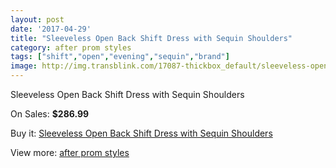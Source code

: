 ```yaml
---
layout: post
date: '2017-04-29'
title: "Sleeveless Open Back Shift Dress with Sequin Shoulders"
category: after prom styles
tags: ["shift","open","evening","sequin","brand"]
image: http://img.transblink.com/17087-thickbox_default/sleeveless-open-back-shift-dress-with-sequin-shoulders.jpg
---
```

Sleeveless Open Back Shift Dress with Sequin Shoulders

On Sales: **$286.99**
<a href="https://www.transblink.com/en/after-prom-styles/5387-sleeveless-open-back-shift-dress-with-sequin-shoulders.html"><amp-img layout="responsive" width="600" height="600" src="//img.transblink.com/17087-thickbox_default/sleeveless-open-back-shift-dress-with-sequin-shoulders.jpg" alt="Sleeveless Open Back Shift Dress with Sequin Shoulders 0" /></a>
<a href="https://www.transblink.com/en/after-prom-styles/5387-sleeveless-open-back-shift-dress-with-sequin-shoulders.html"><amp-img layout="responsive" width="600" height="600" src="//img.transblink.com/17089-thickbox_default/sleeveless-open-back-shift-dress-with-sequin-shoulders.jpg" alt="Sleeveless Open Back Shift Dress with Sequin Shoulders 1" /></a>
<a href="https://www.transblink.com/en/after-prom-styles/5387-sleeveless-open-back-shift-dress-with-sequin-shoulders.html"><amp-img layout="responsive" width="600" height="600" src="//img.transblink.com/17088-thickbox_default/sleeveless-open-back-shift-dress-with-sequin-shoulders.jpg" alt="Sleeveless Open Back Shift Dress with Sequin Shoulders 2" /></a>

Buy it: [Sleeveless Open Back Shift Dress with Sequin Shoulders](https://www.transblink.com/en/after-prom-styles/5387-sleeveless-open-back-shift-dress-with-sequin-shoulders.html "Sleeveless Open Back Shift Dress with Sequin Shoulders")

View more: [after prom styles](https://www.transblink.com/en/55-after-prom-styles "after prom styles")